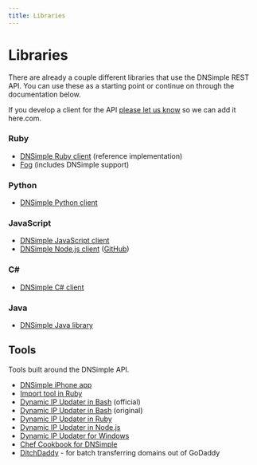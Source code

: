 ```yaml
---
title: Libraries
---
```


# Libraries

There are already a couple different libraries that use the DNSimple REST API. You can use these as a starting point or continue on through the documentation below.

If you develop a client for the API [please let us know](mailto:support@dnsimple.com) so we can add it here.com.


### Ruby

- [DNSimple Ruby client](https://github.com/aetrion/dnsimple-ruby) (reference implementation)
- [Fog](http://fog.io/) (includes DNSimple support)

### Python

- [DNSimple Python client](https://github.com/mikemaccana/dnsimple-python)

### JavaScript

- [DNSimple JavaScript client](https://github.com/aetrion/dnsimple-js)
- [DNSimple Node.js client](https://search.npmjs.org/#/dnsimple) ([GitHub](https://github.com/fvdm/nodejs-dnsimple))

### C#

- [DNSimple C# client](https://github.com/anderly/dnsimple-csharp)

### Java

- [DNSimple Java library](https://github.com/milkmansrevenge/dnsimple-java)


## Tools

Tools built around the DNSimple API.

- [DNSimple iPhone app](http://itunes.apple.com/app/dnsimple-app/id507299306?mt=8)
- [Import tool in Ruby](https://github.com/aetrion/dnsimple-importer)
- [Dynamic IP Updater in Bash](https://dnsimple.com/extras/ddns.sh.txt) (official)
- [Dynamic IP Updater in Bash](http://jasonseifer.com/2011/04/04/auto-update-ip-dnsimple) (original)
- [Dynamic IP Updater in Ruby](https://github.com/hamstarr/dyn-dnsimple)
- [Dynamic IP Updater in Node.js](https://github.com/jcarley/node-dns)
- [Dynamic IP Updater for Windows](https://github.com/dwdii/DNScymbal)
- [Chef Cookbook for DNSimple](http://community.opscode.com/cookbooks/dnsimple)
- [DitchDaddy](https://github.com/jm/ditchdaddy) - for batch transferring domains out of GoDaddy

